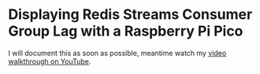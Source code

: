 # Displaying Redis Streams Consumer Group Lag with a Raspberry Pi Pico

I will document this as soon as possible, meantime watch my [video walkthrough on YouTube](https://youtube.com/live/qzFUZ7aBCEo).
